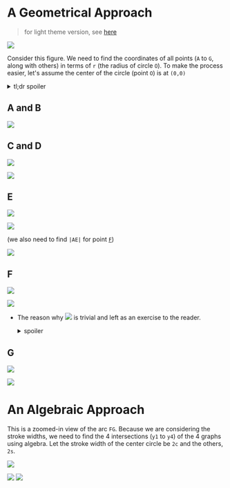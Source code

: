 # A Geometrical Approach
> for light theme version, see [here](math-light.md)

![](assets/dark/o.svg)

Consider this figure. We need to find the coordinates of all points (`A` to `G`, along with others) in terms of `r` (the radius of circle `O`). To make the process easier, let's assume the center of the circle (point `O`) is at `(0,0)`

<details>
    <summary>tl;dr spoiler</summary>

![](assets/dark/vars.svg)
</details>

## A and B
![](assets/dark/ab.svg)

## C and D
![](assets/dark/BOC.svg)

![](assets/dark/cd.svg)

## E
![](assets/dark/AOM.svg)

![](assets/dark/e.svg)

(we also need to find `|AE|` for point [`F`](#f))

![](assets/dark/ae.svg)

## F
![](assets/dark/AOF.svg)

![](assets/dark/f.svg)

- The reason why ![](assets/dark/triv.svg) is trivial and left as an exercise to the reader.
    <details><summary>spoiler</summary>

    ![](assets/dark/trivial.svg)
    </details>

## G
![](assets/dark/POG.svg)

![](assets/dark/g.svg)

# An Algebraic Approach
This is a zoomed-in view of the arc `FG`. Because we are considering the stroke widths, we need to find the 4 intersections (`y1` to `y4`) of the 4 graphs using algebra.
Let the stroke width of the center circle be `2c` and the others, `2s`. 

![](assets/dark/hl.png)

![](assets/dark/alg.svg)
![](assets/dark/ys.svg)
